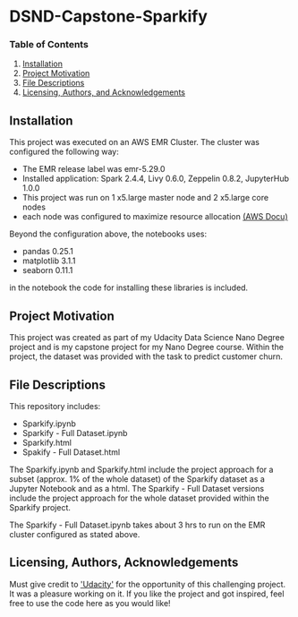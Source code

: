 # DSND-Capstone-Sparkify

### Table of Contents

1. [Installation](#installation)
2. [Project Motivation](#motivation)
3. [File Descriptions](#files)
4. [Licensing, Authors, and Acknowledgements](#licensing)

## Installation <a name ='installation'></a>

This project was executed on an AWS EMR Cluster. The cluster was configured the following way:
* The EMR release label was emr-5.29.0
* Installed application: Spark 2.4.4, Livy 0.6.0, Zeppelin 0.8.2, JupyterHub 1.0.0
* This project was run on 1 x5.large master node and 2 x5.large core nodes
* each node was configured to maximize resource allocation [(AWS Docu)](https://docs.aws.amazon.com/emr/latest/ReleaseGuide/emr-spark-configure.html#emr-spark-maximizeresourceallocation)

Beyond the configuration above, the notebooks uses:
* pandas 0.25.1
* matplotlib 3.1.1
* seaborn 0.11.1

in the notebook the code for installing these libraries is included.

## Project Motivation<a name="motivation"></a>
This project was created as part of my Udacity Data Science Nano Degree project and is my capstone project for my Nano Degree course. Within the project, the dataset was provided with the task to predict customer churn.


## File Descriptions <a name="files"></a>

This repository includes:
* Sparkify.ipynb
* Sparkify - Full Dataset.ipynb
* Sparkify.html
* Spakify - Full Dataset.html

The Sparkify.ipynb and Sparkify.html include the project approach for a subset (approx. 1% of the whole dataset) of the Sparkify dataset as a Jupyter Notebook and as a html. The Sparkify - Full Dataset versions include the project approach for the whole dataset provided within the Sparkify project.

The Sparkify - Full Dataset.ipynb takes about 3 hrs to run on the EMR cluster configured as stated above.

## Licensing, Authors, Acknowledgements<a name="licensing"></a>

Must give credit to ['Udacity'](https://www.udacity.com/) for the opportunity of this challenging project. It was a pleasure working on it.
If you like the project and got inspired, feel free to use the code here as you would like!
